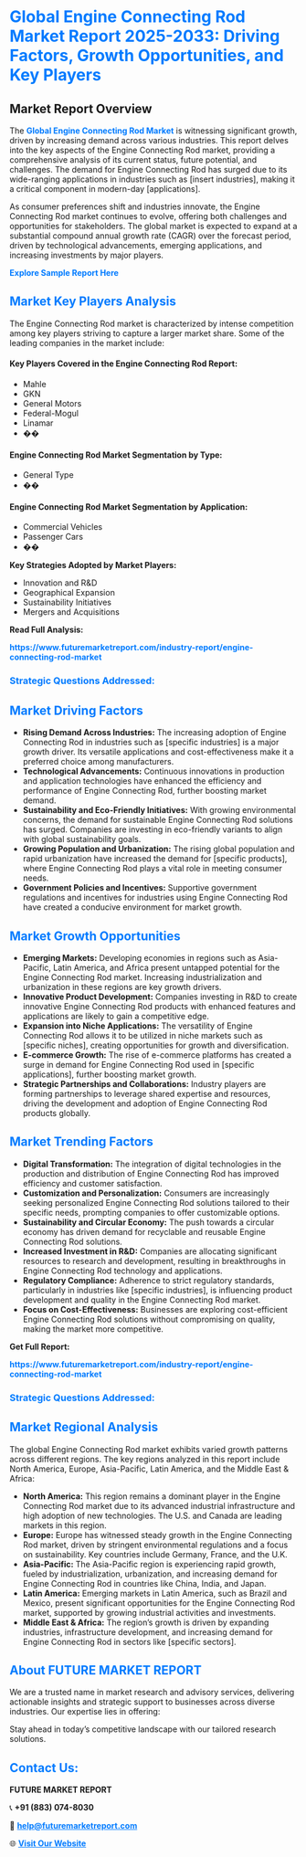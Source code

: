<h1 style="color: #007BFF;">Global Engine Connecting Rod Market Report 2025-2033: Driving Factors, Growth Opportunities, and Key Players</h1>

<section id="overview">
<h2>Market Report Overview</h2>
<p>The <a href="https://www.futuremarketreport.com/industry-report/engine-connecting-rod-market" style="color: #007BFF; text-decoration: none;"><strong>Global Engine Connecting Rod Market</strong></a> is witnessing significant growth, driven by increasing demand across various industries. This report delves into the key aspects of the Engine Connecting Rod market, providing a comprehensive analysis of its current status, future potential, and challenges. The demand for Engine Connecting Rod has surged due to its wide-ranging applications in industries such as [insert industries], making it a critical component in modern-day [applications].</p>
<p>As consumer preferences shift and industries innovate, the Engine Connecting Rod market continues to evolve, offering both challenges and opportunities for stakeholders. The global market is expected to expand at a substantial compound annual growth rate (CAGR) over the forecast period, driven by technological advancements, emerging applications, and increasing investments by major players.</p>
</section>

<section id="overview">
<p><a href="https://www.futuremarketreport.com/request-sample/reportId=113584" style="color: #007BFF; text-decoration: none;"><strong>Explore Sample Report Here</strong></a></p>
</section>

<section id="key-players">
<h2 style="color: #007BFF;">Market Key Players Analysis</h2>
<p>The Engine Connecting Rod market is characterized by intense competition among key players striving to capture a larger market share. Some of the leading companies in the market include:</p>
<h4>Key Players Covered in the Engine Connecting Rod Report:</h4>
<ul><li>Mahle</li><li>GKN</li><li>General Motors</li><li>Federal-Mogul</li><li>Linamar</li><li>��</li></ul>
<h4>Engine Connecting Rod Market Segmentation by Type:</h4>
<ul><li>General Type</li><li>��</li></ul>

<h4>Engine Connecting Rod Market Segmentation by Application:</h4>
<ul><li>Commercial Vehicles</li><li>Passenger Cars</li><li>��</li></ul>
<p><strong>Key Strategies Adopted by Market Players:</strong></p>
<ul>
<li>Innovation and R&D</li>
<li>Geographical Expansion</li>
<li>Sustainability Initiatives</li>
<li>Mergers and Acquisitions</li>
</ul>
</section>

<section>
<p><strong>Read Full Analysis: </strong></p><a href="https://www.futuremarketreport.com/industry-report/engine-connecting-rod-market" style="color: #007BFF; text-decoration: none;"><strong>https://www.futuremarketreport.com/industry-report/engine-connecting-rod-market</strong></a>
<h3 style="color: #007BFF;">Strategic Questions Addressed:</h3>
</section>

<section id="driving-factors">
<h2 style="color: #007BFF;">Market Driving Factors</h2>
<ul>
<li><strong>Rising Demand Across Industries:</strong> The increasing adoption of Engine Connecting Rod in industries such as [specific industries] is a major growth driver. Its versatile applications and cost-effectiveness make it a preferred choice among manufacturers.</li>
<li><strong>Technological Advancements:</strong> Continuous innovations in production and application technologies have enhanced the efficiency and performance of Engine Connecting Rod, further boosting market demand.</li>
<li><strong>Sustainability and Eco-Friendly Initiatives:</strong> With growing environmental concerns, the demand for sustainable Engine Connecting Rod solutions has surged. Companies are investing in eco-friendly variants to align with global sustainability goals.</li>
<li><strong>Growing Population and Urbanization:</strong> The rising global population and rapid urbanization have increased the demand for [specific products], where Engine Connecting Rod plays a vital role in meeting consumer needs.</li>
<li><strong>Government Policies and Incentives:</strong> Supportive government regulations and incentives for industries using Engine Connecting Rod have created a conducive environment for market growth.</li>
</ul>
</section>

<section id="growth-opportunities">
<h2 style="color: #007BFF;">Market Growth Opportunities</h2>
<ul>
<li><strong>Emerging Markets:</strong> Developing economies in regions such as Asia-Pacific, Latin America, and Africa present untapped potential for the Engine Connecting Rod market. Increasing industrialization and urbanization in these regions are key growth drivers.</li>
<li><strong>Innovative Product Development:</strong> Companies investing in R&D to create innovative Engine Connecting Rod products with enhanced features and applications are likely to gain a competitive edge.</li>
<li><strong>Expansion into Niche Applications:</strong> The versatility of Engine Connecting Rod allows it to be utilized in niche markets such as [specific niches], creating opportunities for growth and diversification.</li>
<li><strong>E-commerce Growth:</strong> The rise of e-commerce platforms has created a surge in demand for Engine Connecting Rod used in [specific applications], further boosting market growth.</li>
<li><strong>Strategic Partnerships and Collaborations:</strong> Industry players are forming partnerships to leverage shared expertise and resources, driving the development and adoption of Engine Connecting Rod products globally.</li>
</ul>
</section>

<section id="trending-factors">
<h2 style="color: #007BFF;">Market Trending Factors</h2>
<ul>
<li><strong>Digital Transformation:</strong> The integration of digital technologies in the production and distribution of Engine Connecting Rod has improved efficiency and customer satisfaction.</li>
<li><strong>Customization and Personalization:</strong> Consumers are increasingly seeking personalized Engine Connecting Rod solutions tailored to their specific needs, prompting companies to offer customizable options.</li>
<li><strong>Sustainability and Circular Economy:</strong> The push towards a circular economy has driven demand for recyclable and reusable Engine Connecting Rod solutions.</li>
<li><strong>Increased Investment in R&D:</strong> Companies are allocating significant resources to research and development, resulting in breakthroughs in Engine Connecting Rod technology and applications.</li>
<li><strong>Regulatory Compliance:</strong> Adherence to strict regulatory standards, particularly in industries like [specific industries], is influencing product development and quality in the Engine Connecting Rod market.</li>
<li><strong>Focus on Cost-Effectiveness:</strong> Businesses are exploring cost-efficient Engine Connecting Rod solutions without compromising on quality, making the market more competitive.</li>
</ul>
</section>

<section>
<p><strong>Get Full Report: </strong></p><a href="https://www.futuremarketreport.com/industry-report/engine-connecting-rod-market" style="color: #007BFF; text-decoration: none;"><strong>https://www.futuremarketreport.com/industry-report/engine-connecting-rod-market</strong></a>
<h3 style="color: #007BFF;">Strategic Questions Addressed:</h3>
</section>


<section id="regional-analysis">
<h2 style="color: #007BFF;">Market Regional Analysis</h2>
<p>The global Engine Connecting Rod market exhibits varied growth patterns across different regions. The key regions analyzed in this report include North America, Europe, Asia-Pacific, Latin America, and the Middle East & Africa:</p>
<ul>
<li><strong>North America:</strong> This region remains a dominant player in the Engine Connecting Rod market due to its advanced industrial infrastructure and high adoption of new technologies. The U.S. and Canada are leading markets in this region.</li>
<li><strong>Europe:</strong> Europe has witnessed steady growth in the Engine Connecting Rod market, driven by stringent environmental regulations and a focus on sustainability. Key countries include Germany, France, and the U.K.</li>
<li><strong>Asia-Pacific:</strong> The Asia-Pacific region is experiencing rapid growth, fueled by industrialization, urbanization, and increasing demand for Engine Connecting Rod in countries like China, India, and Japan.</li>
<li><strong>Latin America:</strong> Emerging markets in Latin America, such as Brazil and Mexico, present significant opportunities for the Engine Connecting Rod market, supported by growing industrial activities and investments.</li>
<li><strong>Middle East & Africa:</strong> The region’s growth is driven by expanding industries, infrastructure development, and increasing demand for Engine Connecting Rod in sectors like [specific sectors].</li>
</ul>
</section>

<footer>
<h2 style="color: #007BFF;">About FUTURE MARKET REPORT</h2>
<p>We are a trusted name in market research and advisory services, delivering actionable insights and strategic support to businesses across diverse industries. Our expertise lies in offering:</p>

<p>Stay ahead in today’s competitive landscape with our tailored research solutions.</p>

<h2 style="color: #007BFF;">Contact Us:</h2>
<p><strong>FUTURE MARKET REPORT</strong></p>
<p>📞 <strong>+91 (883) 074-8030</strong></p>
<p>📧 <strong><a href="mailto:help@futuremarketreport.com" style="color: #007BFF;">help@futuremarketreport.com</a></strong></p>
<p>🌐 <strong><a href="https://www.futuremarketreport.com/" style="color: #007BFF;">Visit Our Website</a></strong></p>
</footer>